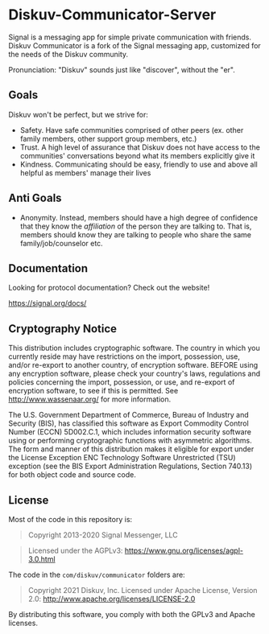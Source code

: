 Diskuv-Communicator-Server
==========================

Signal is a messaging app for simple private communication with friends.
Diskuv Communicator is a fork of the Signal messaging app, customized for the needs of the Diskuv community.

Pronunciation: "Diskuv" sounds just like "discover", without the "er".

Goals
-----

Diskuv won't be perfect, but we strive for:

- Safety. Have safe communities comprised of other peers (ex. other family members, other support group members, etc.)
- Trust. A high level of assurance that Diskuv does not have access to the communities' conversations beyond what its members explicitly give it
- Kindness. Communicating should be easy, friendly to use and above all helpful as members' manage their lives

Anti Goals
----------

- Anonymity. Instead, members should have a high degree of confidence that they know the _affiliation_ of the person they are talking to. That is, members should know they are talking to people who share the same family/job/counselor etc.

Documentation
-------------

Looking for protocol documentation? Check out the website!

https://signal.org/docs/

Cryptography Notice
------------

This distribution includes cryptographic software. The country in which you currently reside may have restrictions on the import, possession, use, and/or re-export to another country, of encryption software.
BEFORE using any encryption software, please check your country's laws, regulations and policies concerning the import, possession, or use, and re-export of encryption software, to see if this is permitted.
See <http://www.wassenaar.org/> for more information.

The U.S. Government Department of Commerce, Bureau of Industry and Security (BIS), has classified this software as Export Commodity Control Number (ECCN) 5D002.C.1, which includes information security software using or performing cryptographic functions with asymmetric algorithms.
The form and manner of this distribution makes it eligible for export under the License Exception ENC Technology Software Unrestricted (TSU) exception (see the BIS Export Administration Regulations, Section 740.13) for both object code and source code.

License
---------------------

Most of the code in this repository is:

> Copyright 2013-2020 Signal Messenger, LLC

> Licensed under the AGPLv3: https://www.gnu.org/licenses/agpl-3.0.html

The code in the `com/diskuv/communicator` folders are:

> Copyright 2021 Diskuv, Inc.
> Licensed under Apache License, Version 2.0: http://www.apache.org/licenses/LICENSE-2.0

By distributing this software, you comply with both the GPLv3 and Apache licenses.
